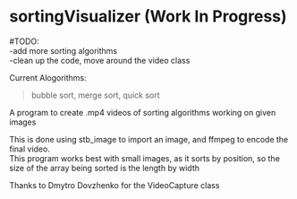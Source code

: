 # sortingVisualizer (Work In Progress)
#TODO:  
-add more sorting algorithms  
-clean up the code, move around the video class  

Current Alogorithms:
>bubble sort, merge sort, quick sort

A program to create .mp4 videos of sorting algorithms working on given images

This is done using stb_image to import an image, and ffmpeg to encode the final video.  
This program works best with small images, as it sorts by position, so the size of the array being sorted is the length by width  

Thanks to Dmytro Dovzhenko for the VideoCapture class  

